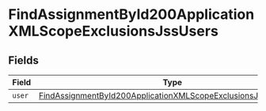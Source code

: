# FindAssignmentById200ApplicationXMLScopeExclusionsJssUsers


## Fields

| Field                                                                                                                                                       | Type                                                                                                                                                        | Required                                                                                                                                                    | Description                                                                                                                                                 |
| ----------------------------------------------------------------------------------------------------------------------------------------------------------- | ----------------------------------------------------------------------------------------------------------------------------------------------------------- | ----------------------------------------------------------------------------------------------------------------------------------------------------------- | ----------------------------------------------------------------------------------------------------------------------------------------------------------- |
| `user`                                                                                                                                                      | [FindAssignmentById200ApplicationXMLScopeExclusionsJssUsersUser](../../models/operations/findassignmentbyid200applicationxmlscopeexclusionsjssusersuser.md) | :heavy_minus_sign:                                                                                                                                          | N/A                                                                                                                                                         |